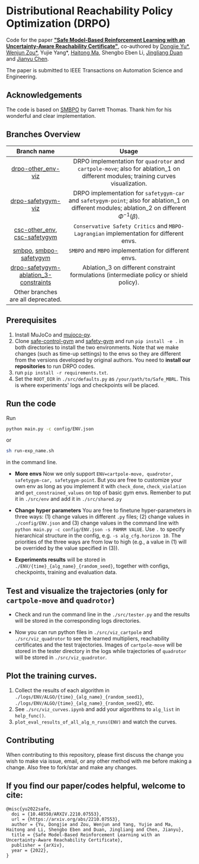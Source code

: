 # Distributional Reachability Policy Optimization (DRPO)
Code for the paper [**"Safe Model-Based Reinforcement Learning with an Uncertainty-Aware Reachability Certificate"**](https://arxiv.org/abs/2210.07553), co-authored by [Dongjie Yu*](https://manutdmoon.github.io/), [Wenjun Zou*](https://github.com/THUzouwenjun), Yujie Yang*, [Haitong Ma](https://mahaitongdae.github.io), Shengbo Eben Li, [Jingliang Duan](https://github.com/Jingliang-Duan) and [Jianyu Chen](http://people.iiis.tsinghua.edu.cn/~jychen/).

The paper is submitted to IEEE Transactions on Automation Science and Engineering.

## Acknowledgements
The code is based on [SMBPO](https://github.com/gwthomas/Safe-MBPO) by Garrett Thomas. Thank him for his wonderful and clear implementation.

## Branches Overview
| Branch name 	| Usage 	|
|:---:	|:---:	|
| [drpo-other_env-viz](https://github.com/ManUtdMoon/Safe_MBRL) 	| DRPO implementation for ``quadrotor`` and ``cartpole-move``; also for ablation_1 on different modules; training curves visualization. 	|
| [drpo-safetygym-viz](https://github.com/ManUtdMoon/Safe_MBRL/tree/drpo-safetygym-viz) 	| DRPO implementation for ``safetygym-car`` and ``safetygym-point``; also for ablation_1 on different modules; ablation_2 on different $\Phi^{-1}(\beta)$. 	|
| [csc-other_env](https://github.com/ManUtdMoon/Safe_MBRL/tree/csc-other_env), [csc-safetygym](https://github.com/ManUtdMoon/Safe_MBRL/tree/csc-safetygym) 	| ``Conservative Safety Critics`` and ``MBPO-Lagrangian`` implementation for different envs. 	|
| [smbpo](https://github.com/ManUtdMoon/Safe_MBRL/tree/smbpo), [smbpo-safetygym](https://github.com/ManUtdMoon/Safe_MBRL/tree/smbpo-safetygym) 	| ``SMBPO`` and ``MBPO`` implementation for different envs. 	|
| [drpo-safetygym-ablation_3-constraints](https://github.com/ManUtdMoon/Safe_MBRL/tree/drpo-safetygym-ablation_3-constraints) 	| Ablation_3 on different constraint formulations (intermediate policy or shield policy). 	|
| Other branches are all deprecated. 	|  	|


## Prerequisites
1. Install MuJoCo and [mujoco-py](https://github.com/openai/mujoco-py).
2. Clone [safe-control-gym](https://github.com/ManUtdMoon/safe-control-gym) and [safety-gym](https://github.com/ManUtdMoon/safety-gym) and run ``pip install -e .`` in both directories to install the two environments. Note that we make changes (such as time-up settings) to the envs so they are different from the versions developed by original authors. You need to **install our repositories** to run DRPO codes.
3. run ``pip install -r requirements.txt``.
3. Set the ``ROOT_DIR`` in ``./src/defaults.py`` as ``/your/path/to/Safe_MBRL``. This is where experiments' logs and checkpoints will be placed.


## Run the code
Run
```bash
python main.py -c config/ENV.json
```
or
```bash
sh run-exp_name.sh
```
in the command line.

- **More envs** Now we only support ``ENV=cartpole-move, quadrotor, safetygym-car, safetygym-point``. But you are free to customize your own env as long as you implement it with ``check_done``, ``check_violation`` and ``get_constrained_values`` on top of basic gym envs. Remenber to put it in ``./src/env`` and add it in ``./src/shared.py``

- **Change hyper parameters** You are free to finetune hyper-parameters in three ways: (1) change values in different ``.py`` files; (2) change values in ``./config/ENV.json`` and (3) change values in the command line with ``python main.py -c config/ENV.json -s PAMRM VALUE``.  Use ``.`` to specify hierarchical structure in the config, e.g. ``-s alg_cfg.horizon 10``. The priorities of the three ways are from low to high (e.g., a value in (1) will be overrided by the value specified in (3)).

- **Experiments results** will be stored in ``./ENV/{time}_{alg_name}_{random_seed}``, together with configs, checkpoints, training and evaluation data.


## Test and visualize the trajectories (only for ``cartpole-move`` and ``quadrotor``)
- Check and run the command line in the ``./src/tester.py`` and the results will be stored in the corresponding logs directories.

- Now you can run python files in ``./src/viz_cartpole`` and ``./src/viz_quadrotor`` to see the learned multipliers, reachability certificates and the test trajectories. Images of ``cartpole-move`` will be stored in the tester directory in the logs while trajectories of ``quadrotor`` will be stored in ``./src/viz_quadrotor``.

## Plot the training curves.
1. Collect the results of each algorithm in ``./logs/ENV/ALGO/{time}_{alg_name}_{random_seed1}``, ``./logs/ENV/ALGO/{time}_{alg_name}_{random_seed2}``, etc.
2. See ``./src/viz_curves.ipynb`` and add your algorithms to ``alg_list`` in ``help_func()``.
3. ``plot_eval_results_of_all_alg_n_runs(ENV)`` and watch the curves.

## Contributing
When contributing to this repository, please first discuss the change you wish to make via issue, email, or any other method with me before making a change. Also free to fork/star and make any changes.

## If you find our paper/codes helpful, welcome to cite:
```
@misc{yu2022safe,
  doi = {10.48550/ARXIV.2210.07553},
  url = {https://arxiv.org/abs/2210.07553},
  author = {Yu, Dongjie and Zou, Wenjun and Yang, Yujie and Ma, Haitong and Li, Shengbo Eben and Duan, Jingliang and Chen, Jianyu},  
  title = {Safe Model-Based Reinforcement Learning with an Uncertainty-Aware Reachability Certificate},
  publisher = {arXiv},
  year = {2022},
}
```
